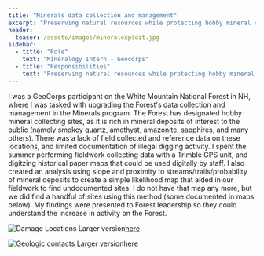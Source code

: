 ```yaml
---
title: "Minerals data collection and management"
excerpt: "Preserving natural resources while protecting hobby mineral collection on White Mountain National Forest"
header:
  teaser: /assets/images/mineralexploit.jpg
sidebar:
  - title: "Role"
    text: "Mineralogy Intern - Geocorps"
  - title: "Responsibilities"
    text: "Preserving natural resources while protecting hobby mineral collection on White Mountain National Forest"
---
```


I was a GeoCorps participant on the White Mountain National Forest in NH, where I was tasked with upgrading the Forest's data collection and management in the Minerals program. The Forest has designated hobby mineral collecting sites, as it is rich in mineral deposits of interest to the public (namely smokey quartz, amethyst, amazonite, sapphires, and many others). There was a lack of field collected and reference data on these locations, and limited documentation of illegal digging activity. I spent the summer performing fieldwork collecting data with a Trimble GPS unit, and digitzing historical paper maps that could be used digitally by staff. I also created an analysis using slope and proximity to streams/trails/probability of mineral deposits to create a simple likelihood map that aided in our fieldwork to find undocumented sites. I do not have that map any more, but we did find a handful of sites using this method (some documented in maps below). My findings were presented to Forest leadership so they could understand the increase in activity on the Forest.


![Damage Locations](/assets/images/damagelocations_thumb.png)
Larger version[here](https://github.com/kmp24/kmp24.github.io/blob/gh-pages/docs/assets/Maps/Perham_Kaitlyn_USFS_WMNF_LocationofMostDamage.pdf)

![Geologic contacts](/assets/images/geologic_thumb.png)
Larger version[here](https://github.com/kmp24/kmp24.github.io/blob/gh-pages/docs/assets/Maps/Perham_Kaitlyn_USFS_WMNF_GeologicContacts.pdf)